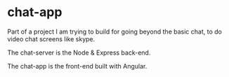 # chat-app

Part of a project I am trying to build for going beyond the basic chat, to do video chat screens like skype.

The chat-server is the Node & Express back-end. 

The chat-app is the front-end built with Angular. 


